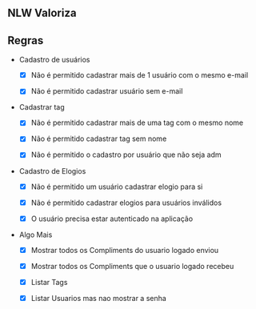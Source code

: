## NLW Valoriza

## Regras

- Cadastro de usuários

  - [x] Não é permitido cadastrar mais de 1 usuário com o mesmo e-mail

  - [x] Não é permitido cadastrar usuário sem e-mail

- Cadastrar tag

  - [x] Não é permitido cadastrar mais de uma tag com o mesmo nome 

  - [x] Não é permitido cadastrar tag sem nome 

  - [x] Não é permitido o cadastro por usuário que não seja adm

- Cadastro de Elogios

  - [x] Não é permitido um usuário cadastrar elogio para si

  - [x] Não é permitido cadastrar elogios para usuários inválidos

  - [x] O usuário precisa estar autenticado na aplicação

- Algo Mais

  - [x] Mostrar todos os Compliments do usuario logado enviou

  - [x] Mostrar todos os Compliments que o usuario logado recebeu

  - [x] Listar Tags

  - [x] Listar Usuarios mas nao mostrar a senha
